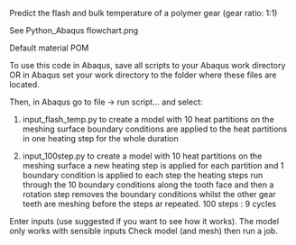 Predict the flash and bulk temperature of a polymer gear (gear ratio: 1:1)

See Python_Abaqus flowchart.png

Default material POM

To use this code in Abaqus, save all scripts to your Abaqus work directory OR in Abaqus set your work directory to the folder where these files are located.

Then, in Abaqus go to file -> run script... and select:

1) input_flash_temp.py
    to create a model with 10 heat partitions on the meshing surface
    boundary conditions are applied to the heat partitions in one heating step for the whole duration

2) input_100step.py
    to create a model with 10 heat partitions on the meshing surface
    a new heating step is applied for each partition and 1 boundary condition is applied to each step
    the heating steps run through the 10 boundary conditions along the tooth face and then a rotation step removes the boundary
      conditions whilst the other gear teeth are meshing before the steps ar repeated. 100 steps : 9 cycles
                
                
Enter inputs (use suggested if you want to see how it works). The model only works with sensible inputs
Check model (and mesh) then run a job.

